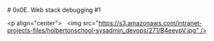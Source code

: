 # 0x0E. Web stack debugging #1  
  
 <p align="center"> 
   <img src="https://s3.amazonaws.com/intranet-projects-files/holbertonschool-sysadmin_devops/271/B4eeypV.jpg" /> 
 </p>

